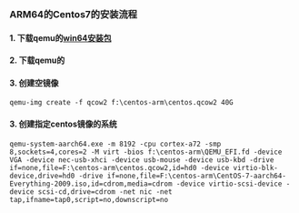 ### ARM64的Centos7的安装流程
#### 1. 下载qemu的[win64安装包](https://qemu.weilnetz.de/w64/2022/qemu-w64-setup-20221110.exe)
#### 2. 下载qemu的
#### 3. 创建空镜像
```
qemu-img create -f qcow2 f:\centos-arm\centos.qcow2 40G
```
#### 3. 创建指定centos镜像的系统
```
qemu-system-aarch64.exe -m 8192 -cpu cortex-a72 -smp 8,sockets=4,cores=2 -M virt -bios f:\centos-arm\QEMU_EFI.fd -device VGA -device nec-usb-xhci -device usb-mouse -device usb-kbd -drive if=none,file=F:\centos-arm\centos.qcow2,id=hd0 -device virtio-blk-device,drive=hd0 -drive if=none,file=F:\centos-arm\CentOS-7-aarch64-Everything-2009.iso,id=cdrom,media=cdrom -device virtio-scsi-device -device scsi-cd,drive=cdrom -net nic -net tap,ifname=tap0,script=no,downscript=no
```